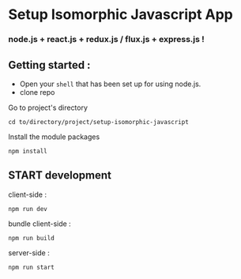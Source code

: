 # Setup Isomorphic Javascript App
### node.js + react.js + redux.js / flux.js + express.js !


## Getting started :
* Open your ```shell``` that has been set up for using node.js.
* clone repo

Go to project's directory
```shell
cd to/directory/project/setup-isomorphic-javascript
```

Install the module packages
```shell
npm install
```

## START development

client-side :
```shell
npm run dev
```
bundle client-side :
```shell
npm run build
```
server-side :
```shell
npm run start
```
